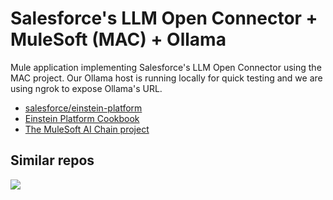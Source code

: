 # Salesforce's LLM Open Connector + MuleSoft (MAC) + Ollama

Mule application implementing Salesforce's LLM Open Connector using the MAC project. Our Ollama host is running locally for quick testing and we are using ngrok to expose Ollama's URL.

- [salesforce/einstein-platform](https://github.com/salesforce/einstein-platform)
- [Einstein Platform Cookbook](https://opensource.salesforce.com/einstein-platform/)
- [The MuleSoft AI Chain project](https://mac-project.ai/)

## Similar repos

[![](https://github-readme-stats.vercel.app/api/pin/?username=ProstDev&repo=mac-ollama-proj&theme=graywhite)](https://github.com/ProstDev/mac-ollama-proj)